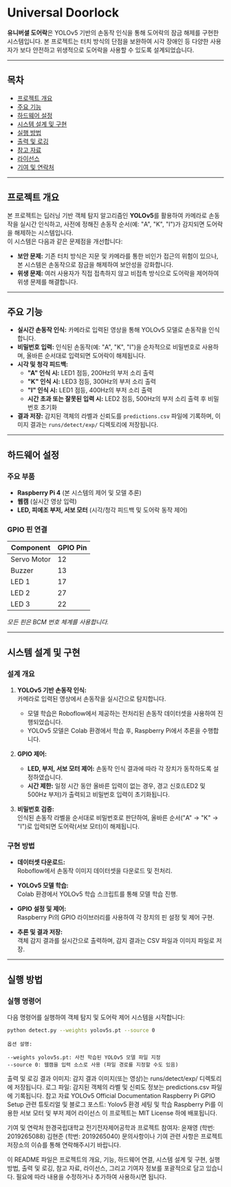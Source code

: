 # Universal Doorlock

**유니버셜 도어락**은 YOLOv5 기반의 손동작 인식을 통해 도어락의 잠금 해제를 구현한 시스템입니다. 본 프로젝트는 터치 방식의 단점을 보완하여 시각 장애인 등 다양한 사용자가 보다 안전하고 위생적으로 도어락을 사용할 수 있도록 설계되었습니다.

---

## 목차

- [프로젝트 개요](#프로젝트-개요)
- [주요 기능](#주요-기능)
- [하드웨어 설정](#하드웨어-설정)
- [시스템 설계 및 구현](#시스템-설계-및-구현)
- [실행 방법](#실행-방법)
- [출력 및 로깅](#출력-및-로깅)
- [참고 자료](#참고-자료)
- [라이선스](#라이선스)
- [기여 및 연락처](#기여-및-연락처)

---

## 프로젝트 개요

본 프로젝트는 딥러닝 기반 객체 탐지 알고리즘인 **YOLOv5**를 활용하여 카메라로 손동작을 실시간 인식하고, 사전에 정해진 손동작 순서(예: "A", "K", "I")가 감지되면 도어락을 해제하는 시스템입니다.  
이 시스템은 다음과 같은 문제점을 개선합니다:

- **보안 문제:** 기존 터치 방식은 지문 및 카메라를 통한 비인가 접근의 위험이 있으나, 본 시스템은 손동작으로 잠금을 해제하여 보안성을 강화합니다.
- **위생 문제:** 여러 사용자가 직접 접촉하지 않고 비접촉 방식으로 도어락을 제어하여 위생 문제를 해결합니다.

---

## 주요 기능

- **실시간 손동작 인식:** 카메라로 입력된 영상을 통해 YOLOv5 모델로 손동작을 인식합니다.
- **비밀번호 입력:** 인식된 손동작(예: "A", "K", "I")을 순차적으로 비밀번호로 사용하며, 올바른 순서대로 입력되면 도어락이 해제됩니다.
- **시각 및 청각 피드백:** 
  - **"A" 인식 시:** LED1 점등, 200Hz의 부저 소리 출력  
  - **"K" 인식 시:** LED3 점등, 300Hz의 부저 소리 출력  
  - **"I" 인식 시:** LED1 점등, 400Hz의 부저 소리 출력  
  - **시간 초과 또는 잘못된 입력 시:** LED2 점등, 500Hz의 부저 소리 출력 후 비밀번호 초기화
- **결과 저장:** 감지된 객체의 라벨과 신뢰도를 `predictions.csv` 파일에 기록하며, 이미지 결과는 `runs/detect/exp/` 디렉토리에 저장됩니다.

---

## 하드웨어 설정

### 주요 부품

- **Raspberry Pi 4** (본 시스템의 제어 및 모델 추론)
- **웹캠** (실시간 영상 입력)
- **LED, 피에조 부저, 서보 모터** (시각/청각 피드백 및 도어락 동작 제어)

### GPIO 핀 연결

| Component    | GPIO Pin |
|--------------|----------|
| Servo Motor  | 12       |
| Buzzer       | 13       |
| LED 1        | 17       |
| LED 2        | 27       |
| LED 3        | 22       |

*모든 핀은 BCM 번호 체계를 사용합니다.*

---

## 시스템 설계 및 구현

### 설계 개요

1. **YOLOv5 기반 손동작 인식:**  
   카메라로 입력된 영상에서 손동작을 실시간으로 탐지합니다.  
   - 모델 학습은 Roboflow에서 제공하는 전처리된 손동작 데이터셋을 사용하여 진행되었습니다.
   - YOLOv5 모델은 Colab 환경에서 학습 후, Raspberry Pi에서 추론을 수행합니다.

2. **GPIO 제어:**  
   - **LED, 부저, 서보 모터 제어:** 손동작 인식 결과에 따라 각 장치가 동작하도록 설정하였습니다.
   - **시간 제한:** 일정 시간 동안 올바른 입력이 없는 경우, 경고 신호(LED2 및 500Hz 부저)가 출력되고 비밀번호 입력이 초기화됩니다.

3. **비밀번호 검증:**  
   인식된 손동작 라벨을 순서대로 비밀번호로 판단하여, 올바른 순서("A" → "K" → "I")로 입력되면 도어락(서보 모터)이 해제됩니다.

### 구현 방법

- **데이터셋 다운로드:**  
  Roboflow에서 손동작 이미지 데이터셋을 다운로드 및 전처리.
  
- **YOLOv5 모델 학습:**  
  Colab 환경에서 YOLOv5 학습 스크립트를 통해 모델 학습 진행.
  
- **GPIO 설정 및 제어:**  
  Raspberry Pi의 GPIO 라이브러리를 사용하여 각 장치의 핀 설정 및 제어 구현.
  
- **추론 및 결과 저장:**  
  객체 감지 결과를 실시간으로 출력하며, 감지 결과는 CSV 파일과 이미지 파일로 저장.

---

## 실행 방법

### 실행 명령어

다음 명령어를 실행하여 객체 탐지 및 도어락 제어 시스템을 시작합니다:

```bash
python detect.py --weights yolov5s.pt --source 0
```

```
옵션 설명:

--weights yolov5s.pt: 사전 학습된 YOLOv5 모델 파일 지정
--source 0: 웹캠을 입력 소스로 사용 (파일 경로를 지정할 수도 있음)
```

출력 및 로깅
결과 이미지:
감지 결과 이미지(또는 영상)는 runs/detect/exp/ 디렉토리에 저장됩니다.
로그 파일:
감지된 객체의 라벨 및 신뢰도 정보는 predictions.csv 파일에 기록됩니다.
참고 자료
YOLOv5 Official Documentation
Raspberry Pi GPIO Setup
관련 튜토리얼 및 블로그 포스트:
Yolov5 환경 세팅 및 학습
Raspberry Pi를 이용한 서보 모터 및 부저 제어
라이선스
이 프로젝트는 MIT License 하에 배포됩니다.

기여 및 연락처
한경국립대학교 전기전자제어공학과
프로젝트 참여자:
윤재영 (학번: 2019265088)
김현준 (학번: 2019265040)
문의사항이나 기여 관련 사항은 프로젝트 저장소의 이슈를 통해 연락해주시기 바랍니다.


이 README 파일은 프로젝트의 개요, 기능, 하드웨어 연결, 시스템 설계 및 구현, 실행 방법, 출력 및 로깅, 참고 자료, 라이선스, 그리고 기여자 정보를 포괄적으로 담고 있습니다. 필요에 따라 내용을 수정하거나 추가하여 사용하시면 됩니다.

